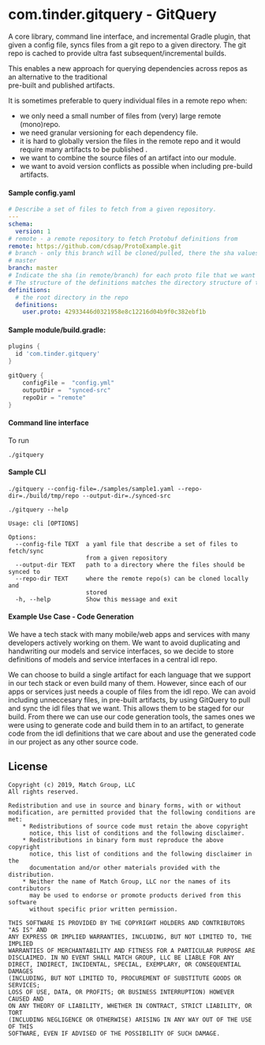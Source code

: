 com.tinder.gitquery - GitQuery
==========

A core library, command line interface, and incremental Gradle plugin, that given a config file, syncs files 
from a git repo to a given directory. The git repo is cached to provide ultra fast subsequent/incremental builds. 

This enables a new approach for querying dependencies across repos as an alternative to the traditional  
pre-built and published artifacts. 

It is sometimes preferable to query individual files in a remote repo when:
 - we only need a small number of files from (very) large remote (mono)repo.
 - we need granular versioning for each dependency file.
 - it is hard to globally version the files in the remote repo and it would require many artifacts to be published .
 - we want to combine the source files of an artifact into our module.
 - we want to avoid version conflicts as possible when including pre-build artifacts. 

#### Sample config.yaml

```yaml
# Describe a set of files to fetch from a given repository.
---
schema:
  version: 1
# remote - a remote repository to fetch Protobuf definitions from
remote: https://github.com/cdsap/ProtoExample.git
# branch - only this branch will be cloned/pulled, there the sha values below must be in 
# master
branch: master
# Indicate the sha (in remote/branch) for each proto file that we want to have models generated for.
# The structure of the definitions matches the directory structure of the remote repo.
definitions:
  # the root directory in the repo
  definitions:
    user.proto: 42933446d0321958e8c12216d04b9f0c382ebf1b
```

#### Sample module/build.gradle:

```groovy
plugins {
  id 'com.tinder.gitquery'
}

gitQuery {
    configFile =  "config.yml"
    outputDir =  "synced-src"
    repoDir = "remote"
}
```

#### Command line interface 
To run
```shell script
./gitquery
``` 

#### Sample CLI
```shell script
./gitquery --config-file=./samples/sample1.yaml --repo-dir=./build/tmp/repo --output-dir=./synced-src
```

```shell script
./gitquery --help   
                                                               
Usage: cli [OPTIONS]

Options:
  --config-file TEXT  a yaml file that describe a set of files to fetch/sync
                      from a given repository
  --output-dir TEXT   path to a directory where the files should be synced to
  --repo-dir TEXT     where the remote repo(s) can be cloned locally and
                      stored
  -h, --help          Show this message and exit
```

#### Example Use Case - Code Generation
We have a tech stack with many mobile/web apps and services with many developers actively working on them. We want to avoid duplicating and handwriting our models and service interfaces, so we decide to store definitions of models and service interfaces in a central idl repo. 

We can choose to build a single artifact for each language that we support in our tech stack or even build many of them. However, since each of our apps or services just needs a couple of files from the idl repo. We can avoid including unneccesary files, in pre-built artifacts, by using GitQuery to pull and sync the idl files that we want. This allows them to be staged for our build. From there we can use our code generation tools, the sames ones we were using to generate code and build them in to an artifact, to generate code from the idl definitions that we care about and use the generated code in our project as any other source code.


License
---
~~~
Copyright (c) 2019, Match Group, LLC
All rights reserved.

Redistribution and use in source and binary forms, with or without
modification, are permitted provided that the following conditions are met:
    * Redistributions of source code must retain the above copyright
      notice, this list of conditions and the following disclaimer.
    * Redistributions in binary form must reproduce the above copyright
      notice, this list of conditions and the following disclaimer in the
      documentation and/or other materials provided with the distribution.
    * Neither the name of Match Group, LLC nor the names of its contributors
      may be used to endorse or promote products derived from this software
      without specific prior written permission.

THIS SOFTWARE IS PROVIDED BY THE COPYRIGHT HOLDERS AND CONTRIBUTORS "AS IS" AND
ANY EXPRESS OR IMPLIED WARRANTIES, INCLUDING, BUT NOT LIMITED TO, THE IMPLIED
WARRANTIES OF MERCHANTABILITY AND FITNESS FOR A PARTICULAR PURPOSE ARE
DISCLAIMED. IN NO EVENT SHALL MATCH GROUP, LLC BE LIABLE FOR ANY
DIRECT, INDIRECT, INCIDENTAL, SPECIAL, EXEMPLARY, OR CONSEQUENTIAL DAMAGES
(INCLUDING, BUT NOT LIMITED TO, PROCUREMENT OF SUBSTITUTE GOODS OR SERVICES;
LOSS OF USE, DATA, OR PROFITS; OR BUSINESS INTERRUPTION) HOWEVER CAUSED AND
ON ANY THEORY OF LIABILITY, WHETHER IN CONTRACT, STRICT LIABILITY, OR TORT
(INCLUDING NEGLIGENCE OR OTHERWISE) ARISING IN ANY WAY OUT OF THE USE OF THIS
SOFTWARE, EVEN IF ADVISED OF THE POSSIBILITY OF SUCH DAMAGE.
